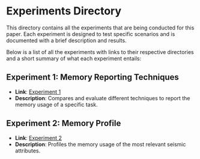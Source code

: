 # Experiments Directory

This directory contains all the experiments that are being conducted for this paper.
Each experiment is designed to test specific scenarios and is documented with a brief description and results.

Below is a list of all the experiments with links to their respective directories and a short summary of what each experiment entails:

## Experiment 1: Memory Reporting Techniques
- **Link**: [Experiment 1](./memory-reporting-techniques/)
- **Description**: Compares and evaluate different techniques to report the memory usage of a specific task.

## Experiment 2: Memory Profile
- **Link**: [Experiment 2](./memory-profile/)
- **Description**: Profiles the memory usage of the most relevant seismic attributes.